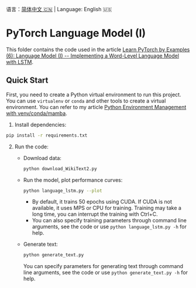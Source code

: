 语言：[简体中文 🇨🇳](README.md) | Language: English 🇺🇸

# PyTorch Language Model (I)

This folder contains the code used in the article [Learn PyTorch by Examples (6): Language Model (I) -- Implementing a Word-Level Language Model with LSTM](https://jinli.io/en/p/learn-pytorch-by-examples-6-language-model-i--implementing-a-word-level-language-model-with-lstm/).

## Quick Start

First, you need to create a Python virtual environment to run this project. You can use `virtualenv` or `conda` and other tools to create a virtual environment. You can refer to my article [Python Environment Management with venv/conda/mamba](https://jinli.io/en/p/python-environment-management-with-venv/conda/mamba/).

1. Install dependencies:

```bash
pip install -r requirements.txt
```

2. Run the code:

    - Download data:
    
        ```bash
        python download_WikiText2.py
        ```

    - Run the model, plot performance curves:
    
        ```bash
        python language_lstm.py --plot
        ```

        - By default, it trains 50 epochs using CUDA. If CUDA is not available, it uses MPS or CPU for training. Training may take a long time, you can interrupt the training with Ctrl+C.
        - You can also specify training parameters through command line arguments, see the code or use `python language_lstm.py -h` for help.
    
    - Generate text:
    
        ```bash
        python generate_text.py
        ```

        You can specify parameters for generating text through command line arguments, see the code or use `python generate_text.py -h` for help.
